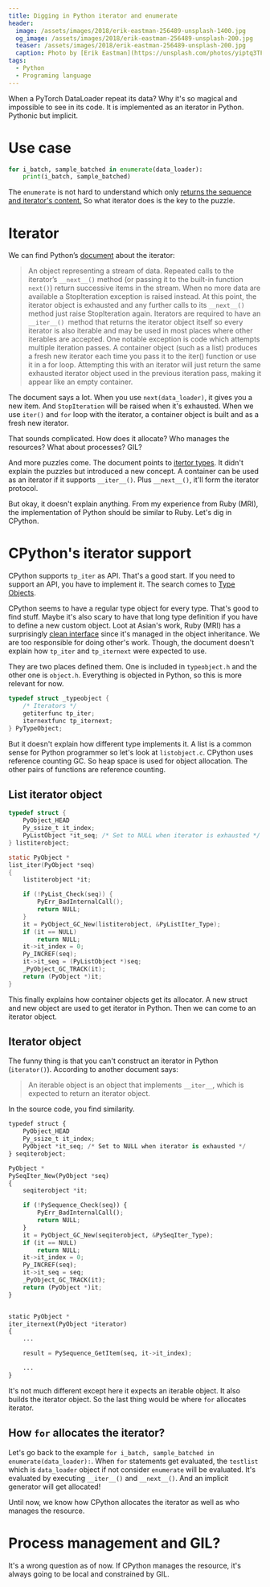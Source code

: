 ```yaml
---
title: Digging in Python iterator and enumerate
header:
  image: /assets/images/2018/erik-eastman-256489-unsplash-1400.jpg
  og_image: /assets/images/2018/erik-eastman-256489-unsplash-200.jpg
  teaser: /assets/images/2018/erik-eastman-256489-unsplash-200.jpg
  caption: Photo by [Erik Eastman](https://unsplash.com/photos/yiptq3TFiX8?utm_source=unsplash&utm_medium=referral&utm_content=creditCopyText) on [Unsplash](https://unsplash.com/search/photos/iterable?utm_source=unsplash&utm_medium=referral&utm_content=creditCopyText)
tags:
  - Python
  - Programing language
---
```


When a PyTorch DataLoader repeat its data? Why it's so magical and impossible to see in its code. It is implemented as an iterator in Python. Pythonic but implicit.

# Use case

```python
for i_batch, sample_batched in enumerate(data_loader):
    print(i_batch, sample_batched)
```

The `enumerate` is not hard to understand which only [returns the sequence and iterator's content.](https://docs.python.org/3/library/functions.html#enumerate)
So what iterator does is the key to the puzzle.

# Iterator

We can find Python’s [document](https://docs.python.org/3/glossary.html#term-iterator) about the iterator:
> An object representing a stream of data. Repeated calls to the iterator’s `__next__()` method (or passing it to the built-in function `next()`) return successive items in the stream. When no more data are available a StopIteration exception is raised instead. At this point, the iterator object is exhausted and any further calls to its `__next__()` method just raise StopIteration again. Iterators are required to have an `__iter__() `method that returns the iterator object itself so every iterator is also iterable and may be used in most places where other iterables are accepted. One notable exception is code which attempts multiple iteration passes. A container object (such as a list) produces a fresh new iterator each time you pass it to the iter() function or use it in a for loop. Attempting this with an iterator will just return the same exhausted iterator object used in the previous iteration pass, making it appear like an empty container.

The document says a lot. When you use `next(data_loader)`, it gives you a new item.
And `StopIteration` will be raised when it's exhausted. When we use `iter()` and `for` loop with the iterator, a container object is built and as a fresh new iterator.

That sounds complicated. How does it allocate? Who manages the resources? What about processes? GIL?

And more puzzles come. The document points to [itertor types](https://docs.python.org/3/library/stdtypes.html#typeiter). It didn't explain the puzzles but introduced a new concept. A container can be used as an iterator if it supports `__iter__()`. Plus `__next__()`, it'll form the iterator protocol.

But okay, it doesn't explain anything. From my experience from Ruby (MRI),
the implementation of Python should be similar to Ruby. Let's dig in  CPython.

# CPython's iterator support

CPython supports `tp_iter` as API. That's a good start. If you need to support an API, you have to implement it. The search comes to [Type Objects](https://docs.python.org/3/c-api/typeobj.html).

CPython seems to have a regular type object for every type. That's good to find stuff. Maybe it's also scary to have that long type definition if you have to define a new custom object. Loot at Asian's work, Ruby (MRI) has a surprisingly [clean interface](https://silverhammermba.github.io/emberb/c/#data) since it's managed in the object inheritance. We are too responsible for doing other's work.
Though, the document doesn't explain how `tp_iter` and `tp_iternext` were expected to use.

They are two places defined them. One is included in `typeobject.h` and the other one is `object.h`. Everything is objected in Python, so this is more relevant for now.

```c
typedef struct _typeobject {
    /* Iterators */
    getiterfunc tp_iter;
    iternextfunc tp_iternext;
} PyTypeObject;
```

But it doesn't explain how different type implements it. A list is a common sense for Python programmer so let's look at `listobject.c`. CPython uses reference counting GC. So heap
space is used for object allocation. The other pairs of functions are reference counting.

## List iterator object

```c
typedef struct {
    PyObject_HEAD
    Py_ssize_t it_index;
    PyListObject *it_seq; /* Set to NULL when iterator is exhausted */
} listiterobject;

static PyObject *
list_iter(PyObject *seq)
{
    listiterobject *it;

    if (!PyList_Check(seq)) {
        PyErr_BadInternalCall();
        return NULL;
    }
    it = PyObject_GC_New(listiterobject, &PyListIter_Type);
    if (it == NULL)
        return NULL;
    it->it_index = 0;
    Py_INCREF(seq);
    it->it_seq = (PyListObject *)seq;
    _PyObject_GC_TRACK(it);
    return (PyObject *)it;
}
```

This finally explains how container objects get its allocator. A new struct and new object are used to get iterator in Python. Then we can come to an iterator object.

## Iterator object

The funny thing is that you can't construct an iterator in Python (`iterator()`). According to another document says:

> An iterable object is an object that implements `__iter__`, which is expected to return an iterator object.

In the source code, you find similarity.

```python
typedef struct {
    PyObject_HEAD
    Py_ssize_t it_index;
    PyObject *it_seq; /* Set to NULL when iterator is exhausted */
} seqiterobject;

PyObject *
PySeqIter_New(PyObject *seq)
{
    seqiterobject *it;

    if (!PySequence_Check(seq)) {
        PyErr_BadInternalCall();
        return NULL;
    }
    it = PyObject_GC_New(seqiterobject, &PySeqIter_Type);
    if (it == NULL)
        return NULL;
    it->it_index = 0;
    Py_INCREF(seq);
    it->it_seq = seq;
    _PyObject_GC_TRACK(it);
    return (PyObject *)it;
}


static PyObject *
iter_iternext(PyObject *iterator)
{
    ...

    result = PySequence_GetItem(seq, it->it_index);

    ...
}
```

It's not much different except here it expects an iterable object. It also
builds the iterator object. So the last thing would be where `for` allocates
iterator.

## How `for` allocates the iterator?

Let's go back to the example `for i_batch, sample_batched in enumerate(data_loader):`.
When `for` statements get evaluated, the `testlist` which is `data_loader` object if not consider `enumerate` will be evaluated. It's evaluated by executing `__iter__()`
and `__next__()`. And an implicit generator will get allocated!

Until now, we know how CPython allocates the iterator as well as who manages the resource.

# Process management and GIL?

It's a wrong question as of now. If CPython manages the resource, it's
always going to be local and constrained by GIL.
